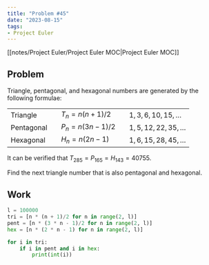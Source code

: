```yaml
---
title: "Problem #45"
date: "2023-08-15"
tags:
- Project Euler
---
```


[[notes/Project Euler/Project Euler MOC|Project Euler MOC]]

## Problem

Triangle, pentagonal, and hexagonal numbers are generated by the following formulae:

|   |   |   |   |   |
|---|---|---|---|---|
|Triangle||$T_{n}=n(n+1)/2$||$1,3,6,10,15,…$|
|Pentagonal||$P_{n}=n(3n−1)/2$||$1,5,12,22,35,…$|
|Hexagonal||$H_n=n(2n−1)$||$1,6,15,28,45,…$|

It can be verified that $T_{285}=P_{165}=H_{143}=40755$.

Find the next triangle number that is also pentagonal and hexagonal.

## Work

```python
l = 100000
tri = [n * (n + 1)/2 for n in range(2, l)]
pent = [n * (3 * n - 1)/2 for n in range(2, l)]
hex = [n * (2 * n - 1) for n in range(2, l)]

for i in tri:
    if i in pent and i in hex:
        print(int(i))
```